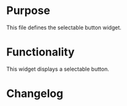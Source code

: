 # Purpose

This file defines the selectable button widget.

# Functionality

This widget displays a selectable button.

# Changelog

